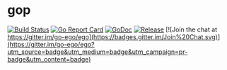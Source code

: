 # gop

<!-- [![CircleCI Status](https://circleci.com/gh/go-gop/gop.svg?style=shield)](https://circleci.com/gh/go-gop/gop) -->
[![Build Status](https://travis-ci.org/go-gop/gop.svg)](https://travis-ci.org/go-gop/gop)
[![Go Report Card](https://goreportcard.com/badge/github.com/go-gop/gop)](https://goreportcard.com/report/github.com/go-gop/gop)
[![GoDoc](https://godoc.org/github.com/go-gop/gop?status.svg)](https://godoc.org/github.com/go-gop/gop)
[![Release](https://github-release-version.herokuapp.com/github/go-gop/gop/release.svg?style=flat)](https://github.com/go-gop/gop/releases/latest)
[![Join the chat at https://gitter.im/go-ego/ego](https://badges.gitter.im/Join%20Chat.svg)](https://gitter.im/go-ego/ego?utm_source=badge&utm_medium=badge&utm_campaign=pr-badge&utm_content=badge)